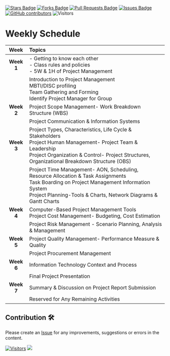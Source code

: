 <a href="https://github.com/drshahizan/project-management/stargazers"><img src="https://img.shields.io/github/stars/drshahizan/project-management" alt="Stars Badge"/></a>
<a href="https://github.com/drshahizan/project-management/network/members"><img src="https://img.shields.io/github/forks/drshahizan/project-management" alt="Forks Badge"/></a>
<a href="https://github.com/drshahizan/project-management/pulls"><img src="https://img.shields.io/github/issues-pr/drshahizan/project-management" alt="Pull Requests Badge"/></a>
<a href="https://github.com/drshahizan/project-management"><img src="https://img.shields.io/github/issues/drshahizan/project-management" alt="Issues Badge"/></a>
<a href="https://github.com/drshahizan/project-management/graphs/contributors"><img alt="GitHub contributors" src="https://img.shields.io/github/contributors/drshahizan/project-management?color=2b9348"></a>
![Visitors](https://api.visitorbadge.io/api/visitors?path=https%3A%2F%2Fgithub.com%2Fdrshahizan%2Fproject-management&labelColor=%23d9e3f0&countColor=%23697689&style=flat)

# Weekly Schedule

| **Week** | **Topics** |
|:-------:|:-----------|
| **Week 1** | - Getting to know each other <br> - Class rules and policies <br> - 5W & 1H of Project Management |
|  | Introduction to Project Management <br> MBTI/DISC profiling <br> Team Gathering and Forming <br> Identify Project Manager for Group |
| **Week 2** | Project Scope Management- Work Breakdown Structure (WBS) |
|  | Project Communication & Information Systems |
| **Week 3** | Project Types, Characteristics, Life Cycle & Stakeholders <br> Project Human Management- Project Team & Leadership <br> Project Organization & Control- Project Structures, Organizational Breakdown Structure (OBS) |
|  | Project Time Management- AON, Scheduling, Resource Allocation & Task Assignments <br> Task Boarding on Project Management Information System <br> Project Planning-Tools & Charts, Network Diagrams & Gantt Charts |
| **Week 4** | Computer-Based Project Management Tools <br> Project Cost Management- Budgeting, Cost Estimation |
|  | Project Risk Management - Scenario Planning, Analysis & Management |
| **Week 5** | Project Quality Management- Performance Measure & Quality |
|  | Project Procurement Management |
| **Week 6** | Information Technology Context and Process |
|  | Final Project Presentation |
| **Week 7** | Summary & Discussion on Project Report Submission |
|  | Reserved for Any Remaining Activities |


## Contribution 🛠️
Please create an [Issue](https://github.com/drshahizan/project-management/issues) for any improvements, suggestions or errors in the content.

[![Visitors](https://api.visitorbadge.io/api/visitors?path=https%3A%2F%2Fgithub.com%2Fdrshahizan&labelColor=%23697689&countColor=%23555555&style=plastic)](https://visitorbadge.io/status?path=https%3A%2F%2Fgithub.com%2Fdrshahizan)
![](https://hit.yhype.me/github/profile?user_id=81284918)

